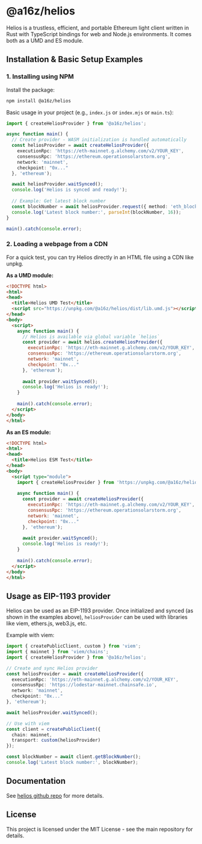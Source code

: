 # @a16z/helios

Helios is a trustless, efficient, and portable Ethereum light client written in Rust with TypeScript bindings for web and Node.js environments. It comes both as a UMD and ES module.

## Installation & Basic Setup Examples

### 1. Installing using NPM

Install the package:
```bash
npm install @a16z/helios
```

Basic usage in your project (e.g., `index.js` or `index.mjs` or `main.ts`):
```typescript
import { createHeliosProvider } from '@a16z/helios';

async function main() {
  // Create provider - WASM initialization is handled automatically
  const heliosProvider = await createHeliosProvider({
    executionRpc: 'https://eth-mainnet.g.alchemy.com/v2/YOUR_KEY',
    consensusRpc: 'https://ethereum.operationsolarstorm.org',
    network: 'mainnet',
    checkpoint: "0x..."
  }, 'ethereum');

  await heliosProvider.waitSynced();
  console.log('Helios is synced and ready!');
  
  // Example: Get latest block number
  const blockNumber = await heliosProvider.request({ method: 'eth_blockNumber', params: [] });
  console.log('Latest block number:', parseInt(blockNumber, 16));
}

main().catch(console.error);
```

### 2. Loading a webpage from a CDN

For a quick test, you can try Helios directly in an HTML file using a CDN like unpkg.

**As a UMD module:**
```html
<!DOCTYPE html>
<html>
<head>
  <title>Helios UMD Test</title>
  <script src="https://unpkg.com/@a16z/helios/dist/lib.umd.js"></script>
</head>
<body>
  <script>
    async function main() {
      // Helios is available via global variable `helios`
      const provider = await helios.createHeliosProvider({
        executionRpc: 'https://eth-mainnet.g.alchemy.com/v2/YOUR_KEY',
        consensusRpc: 'https://ethereum.operationsolarstorm.org',
        network: 'mainnet',
        checkpoint: "0x..."
      }, 'ethereum');
      
      await provider.waitSynced();
      console.log('Helios is ready!');
    }
    
    main().catch(console.error);
  </script>
</body>
</html>
```

**As an ES module:**
```html
<!DOCTYPE html>
<html>
<head>
  <title>Helios ESM Test</title>
</head>
<body>
  <script type="module">
    import { createHeliosProvider } from 'https://unpkg.com/@a16z/helios/dist/lib.mjs';
    
    async function main() {
      const provider = await createHeliosProvider({
        executionRpc: 'https://eth-mainnet.g.alchemy.com/v2/YOUR_KEY',
        consensusRpc: 'https://ethereum.operationsolarstorm.org',
        network: 'mainnet',
        checkpoint: "0x..."
      }, 'ethereum');
      
      await provider.waitSynced();
      console.log('Helios is ready!');
    }
    
    main().catch(console.error);
  </script>
</body>
</html>
```

## Usage as EIP-1193 provider

Helios can be used as an EIP-1193 provider. Once initialized and synced (as shown in the examples above), `heliosProvider` can be used with libraries like viem, ethers.js, web3.js, etc.

Example with viem:
```typescript
import { createPublicClient, custom } from 'viem';
import { mainnet } from 'viem/chains';
import { createHeliosProvider } from '@a16z/helios';

// Create and sync Helios provider
const heliosProvider = await createHeliosProvider({
  executionRpc: 'https://eth-mainnet.g.alchemy.com/v2/YOUR_KEY',
  consensusRpc: 'https://lodestar-mainnet.chainsafe.io',
  network: 'mainnet',
  checkpoint: "0x..."
}, 'ethereum');

await heliosProvider.waitSynced();

// Use with viem
const client = createPublicClient({
  chain: mainnet,
  transport: custom(heliosProvider)
});

const blockNumber = await client.getBlockNumber();
console.log('Latest block number:', blockNumber);
```

## Documentation

See [helios github repo](https://github.com/a16z/helios/) for more details.

## License

This project is licensed under the MIT License - see the main repository for details.
